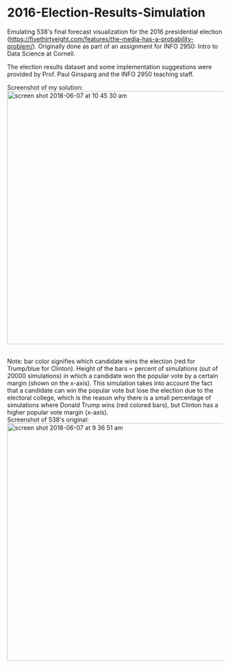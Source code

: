 # 2016-Election-Results-Simulation
Emulating 538's final forecast visualization for the 2016 presidential election (https://fivethirtyeight.com/features/the-media-has-a-probability-problem/). 
Originally done as part of an assignment for INFO 2950: Intro to Data Science at Cornell.

The election results dataset and some implementation suggestions were provided by Prof. Paul Ginsparg and the INFO 2950 teaching staff.

Screenshot of my solution: <br>
<img width="590" alt="screen shot 2018-06-07 at 10 45 30 am" src="https://user-images.githubusercontent.com/7096526/41107243-f53a6392-6a3f-11e8-9431-edfbd332e187.png">

<br>
Note: bar color signifies which candidate wins the election (red for Trump/blue for Clinton). Height of the bars = percent of simulations (out of 20000 simulations) in which a candidate won the popular vote by a certain margin (shown on the x-axis). This simulation takes into account the fact that a candidate can win the popular vote but lose the election due to the electoral college, which is the reason why there is a small percentage of simulations where Donald Trump wins (red colored bars), but Clinton has a higher popular vote margin (x-axis).
<br>
Screenshot of 538's original:

<img width="554" alt="screen shot 2018-06-07 at 9 36 51 am" src="https://user-images.githubusercontent.com/7096526/41105757-5ffc615c-6a3c-11e8-9e7b-da8936b424eb.png">


